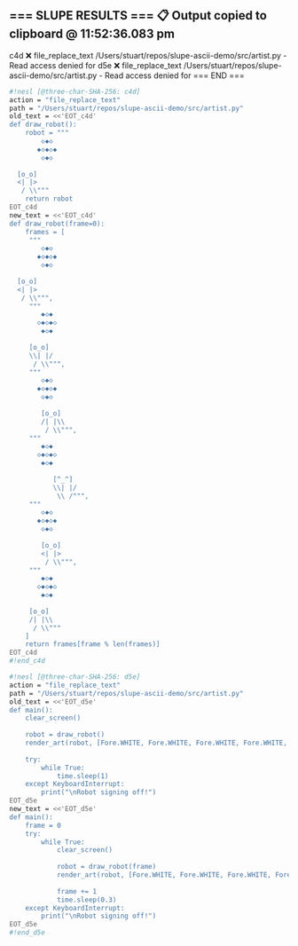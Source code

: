=== SLUPE RESULTS ===
📋 Output copied to clipboard @ 11:52:36.083 pm
---------------------
c4d ❌ file_replace_text /Users/stuart/repos/slupe-ascii-demo/src/artist.py - Read access denied for
d5e ❌ file_replace_text /Users/stuart/repos/slupe-ascii-demo/src/artist.py - Read access denied for
=== END ===
```sh nesl
#!nesl [@three-char-SHA-256: c4d]
action = "file_replace_text"
path = "/Users/stuart/repos/slupe-ascii-demo/src/artist.py"
old_text = <<'EOT_c4d'
def draw_robot():
    robot = """
        ◇◆◇
       ◆◇◆◇◆
        ◇◆◇
    
  [o_o]
  <| |>
   / \\"""
    return robot
EOT_c4d
new_text = <<'EOT_c4d'
def draw_robot(frame=0):
    frames = [
     """
        ◇◆◇
       ◆◇◆◇◆
        ◇◆◇
    
  [o_o]
  <| |>
   / \\""",
     """
        ◆◇◆
       ◇◆◇◆◇
        ◆◇◆
      
     [o_o]
     \\| |/
      / \\""",
     """
        ◇◆◇
       ◆◇◆◇◆
        ◇◆◇
      
        [o_o]
        /| |\\
         / \\""",
     """
        ◆◇◆
       ◇◆◇◆◇
        ◆◇◆
      
           [^_^]
           \\| |/
            \\ /""",
     """
        ◇◆◇
       ◆◇◆◇◆
        ◇◆◇
      
        [o_o]
        <| |>
         / \\""",
     """
        ◆◇◆
       ◇◆◇◆◇
        ◆◇◆
      
     [o_o]
     /| |\\
      / \\"""
    ]
    return frames[frame % len(frames)]
EOT_c4d
#!end_c4d
```

```sh nesl
#!nesl [@three-char-SHA-256: d5e]
action = "file_replace_text"
path = "/Users/stuart/repos/slupe-ascii-demo/src/artist.py"
old_text = <<'EOT_d5e'
def main():
    clear_screen()
    
    robot = draw_robot()
    render_art(robot, [Fore.WHITE, Fore.WHITE, Fore.WHITE, Fore.WHITE, Fore.YELLOW, Fore.BLUE, Fore.RED])
    
    try:
        while True:
            time.sleep(1)
    except KeyboardInterrupt:
        print("\nRobot signing off!")
EOT_d5e
new_text = <<'EOT_d5e'
def main():
    frame = 0
    try:
        while True:
            clear_screen()
            
            robot = draw_robot(frame)
            render_art(robot, [Fore.WHITE, Fore.WHITE, Fore.WHITE, Fore.WHITE, Fore.YELLOW, Fore.BLUE, Fore.RED])
            
            frame += 1
            time.sleep(0.3)
    except KeyboardInterrupt:
        print("\nRobot signing off!")
EOT_d5e
#!end_d5e
```